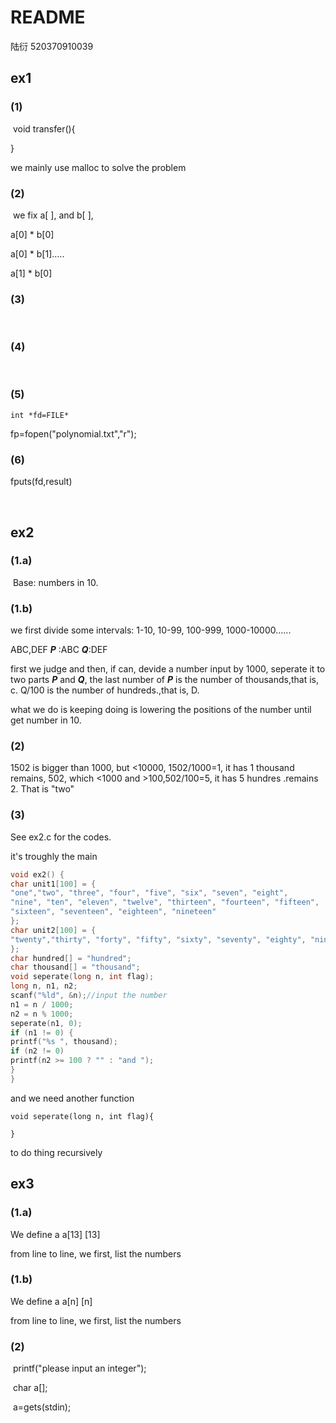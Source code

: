 # README

陆衍 520370910039



## ex1 

### (1)

​	void transfer(){



}



we mainly use malloc to solve the problem 

### (2)

​	we fix a[ ], and b[ ], 

a[0] * b[0]

a[0] * b[1].....

a[1] * b[0]

### (3)

​	

### (4)

​	

### (5)

``int *fd=FILE* ``



fp=fopen("polynomial.txt","r");





### (6)

fputs(fd,result)

​	



## ex2 

### (1.a)

​	Base: numbers in 10.

### (1.b)

we first divide some intervals: 1-10, 10-99,  100-999, 1000-10000......

ABC,DEF         ***P*** :ABC         ***Q***:DEF 

first we judge and then, if can, devide  a number input by 1000, seperate it to two parts ***P*** and ***Q***, the last number of  ***P***  is the number of thousands,that is, c. Q/100 is the number of hundreds.,that is, D.

what we do is keeping doing is lowering the positions of the number until get number in 10. 



### (2)

1502 is bigger than 1000, but <10000, 1502/1000=1, it has 1 thousand remains, 502, which <1000 and  >100,502/100=5, it has 5 hundres .remains 2. That is "two"

### (3)

See ex2.c for the codes.

it's troughly the main 

```c
void ex2() {
char unit1[100] = {
"one","two", "three", "four", "five", "six", "seven", "eight",
"nine", "ten", "eleven", "twelve", "thirteen", "fourteen", "fifteen",
"sixteen", "seventeen", "eighteen", "nineteen"
};
char unit2[100] = {
"twenty","thirty", "forty", "fifty", "sixty", "seventy", "eighty", "ninty"
};
char hundred[] = "hundred";
char thousand[] = "thousand";
void seperate(long n, int flag);
long n, n1, n2;
scanf("%ld", &n);//input the number
n1 = n / 1000;
n2 = n % 1000;
seperate(n1, 0);
if (n1 != 0) {
printf("%s ", thousand);
if (n2 != 0)
printf(n2 >= 100 ? "" : "and ");
}
}
```
and we need another function

`void seperate(long n, int flag){`

`}`

to do thing recursively



## ex3 

### (1.a)

We define a a[13] [13]

from line to line, we first, list the numbers

### (1.b)

We define a a[n] [n]

from line to line, we first, list the numbers

### (2)

​	printf("please input an integer");

​	char a[];

​	a=gets(stdin);

​	



### 

